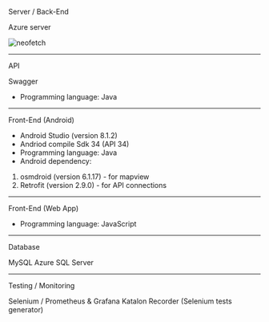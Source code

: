 Server / Back-End

Azure server

![neofetch](https://github.com/jrykns-org/not-a-virus-map/assets/55873910/a21e1f3b-43f0-459d-8c4c-2e3b128abf24)

---

API

Swagger

- Programming language: Java

---

Front-End (Android)

- Android Studio (version 8.1.2)
- Andriod compile Sdk 34 (API 34)
- Programming language: Java
- Android dependency:

1. osmdroid (version 6.1.17) - for mapview
2. Retrofit (version 2.9.0) - for API connections

---

Front-End (Web App)

- Programming language: JavaScript

---

Database

MySQL
Azure SQL Server

---

Testing / Monitoring

Selenium / Prometheus & Grafana
Katalon Recorder (Selenium tests generator)
